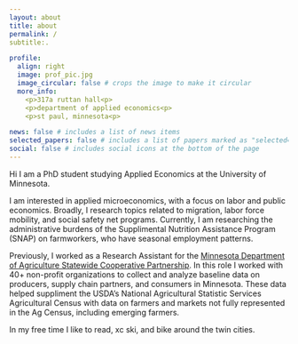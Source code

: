 ```yaml
---
layout: about
title: about
permalink: /
subtitle:.

profile:
  align: right
  image: prof_pic.jpg
  image_circular: false # crops the image to make it circular
  more_info: 
    <p>317a ruttan hall<p>
    <p>department of applied economics<p>
    <p>st paul, minnesota<p>

news: false # includes a list of news items
selected_papers: false # includes a list of papers marked as "selected={true}"
social: false # includes social icons at the bottom of the page
---
```



Hi I am a PhD student studying Applied Economics at the University of Minnesota. 

I am interested in applied microeconomics, with a focus on labor and public economics. Broadly, I research topics related to migration, labor force mobility, and social safety net programs. Currently, I am researching the administrative burdens of the Supplimental Nutrition Assistance Program (SNAP) on farmworkers, who have seasonal employment patterns. 

Previously, I worked as a Research Assistant for the <a href='https://www.mda.state.mn.us/marketing/local-regional-partnership'>Minnesota Department of Agriculture Statewide Cooperative Partnership</a>. In this role I worked with 40+ non-profit organizations to collect and analyze baseline data on producers, supply chain partners, and consumers in Minnesota. These data helped suppliment the USDA’s National Agricultural Statistic Services Agricultural Census with data on farmers and markets not fully represented in the Ag Census, including emerging farmers. 

In my free time I like to read, xc ski, and bike around the twin cities.

